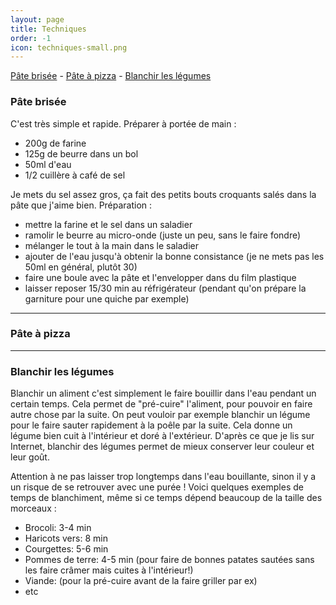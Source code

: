 ```yaml
---
layout: page
title: Techniques
order: -1
icon: techniques-small.png
---
```


[Pâte brisée](/techniques#pate-quiche) - [Pâte à
pizza](/techniques#pate-pizza) - [Blanchir les légumes](/techniques#blanchir)


### <a name="pate-quiche"></a> Pâte brisée

C'est très simple et rapide. Préparer à portée de main :

- 200g de farine
- 125g de beurre dans un bol
- 50ml d'eau
- 1/2 cuillère à café de sel

Je mets du sel assez gros, ça fait des petits bouts croquants salés dans la pâte que j'aime bien. Préparation :

- mettre la farine et le sel dans un saladier
- ramolir le beurre au micro-onde (juste un peu, sans le faire fondre)
- mélanger le tout à la main dans le saladier
- ajouter de l'eau jusqu'à obtenir la bonne consistance (je ne mets pas les 50ml
  en général, plutôt 30)
- faire une boule avec la pâte et l'envelopper dans du film plastique
- laisser reposer 15/30 min au réfrigérateur (pendant qu'on prépare
  la garniture pour une quiche par exemple)

_______________________

### <a name="pate-pizza"></a> Pâte à pizza

_______________________

### <a name="blanchir"></a> Blanchir les légumes

Blanchir un aliment c'est simplement le faire bouillir dans l'eau pendant un certain temps. Cela permet de "pré-cuire" l'aliment, pour pouvoir en faire autre chose par la suite.
On peut vouloir par exemple blanchir un légume pour le faire sauter rapidement à la poêle par la suite. Cela donne un légume bien cuit à l'intérieur et doré à l'extérieur. 
D'après ce que je lis sur Internet, blanchir des légumes permet de mieux conserver leur couleur et leur goût.

Attention à ne pas laisser trop longtemps dans l'eau bouillante, sinon il y a un risque de se retrouver avec une purée !
Voici quelques exemples de temps de blanchiment, même si ce temps dépend beaucoup de la taille des morceaux :
- Brocoli: 3-4 min
- Haricots vers: 8 min
- Courgettes: 5-6 min
- Pommes de terre: 4-5 min (pour faire de bonnes patates sautées sans les faire crâmer mais cuites à l'intérieur!)
- Viande: (pour la pré-cuire avant de la faire griller par ex)
- etc
